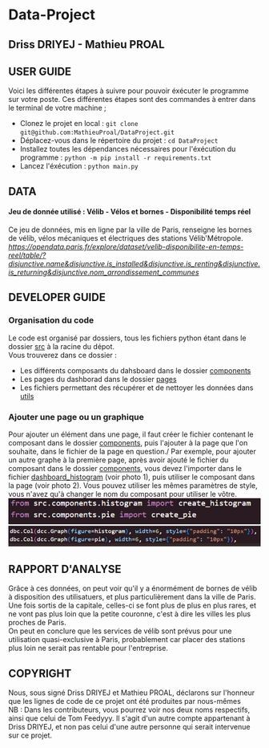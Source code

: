 # Data-Project
## Driss DRIYEJ - Mathieu PROAL

## USER GUIDE
Voici les différentes étapes à suivre pour pouvoir éxécuter le programme sur votre poste. Ces différentes étapes sont des commandes à entrer dans le terminal de votre machine ;
- Clonez le projet en local :
`git clone git@github.com:MathieuProal/DataProject.git`
- Déplacez-vous dans le répertoire du projet :
`cd DataProject`
- Installez toutes les dépendances nécessaires pour l'éxécution du programme :
`python -m pip install -r requirements.txt`
- Lancez l'éxécution :
`python main.py`

## DATA
#### Jeu de donnée utilisé : **Vélib - Vélos et bornes - Disponibilité temps réel**
Ce jeu de données, mis en ligne par la ville de Paris, renseigne les bornes de vélib, vélos mécaniques et électriques des stations Vélib'Métropole.\
*https://opendata.paris.fr/explore/dataset/velib-disponibilite-en-temps-reel/table/?disjunctive.name&disjunctive.is_installed&disjunctive.is_renting&disjunctive.is_returning&disjunctive.nom_arrondissement_communes*


## DEVELOPER GUIDE
### Organisation du code
Le code est organisé par dossiers, tous les fichiers python étant dans le dossier [src](src/) à la racine du dépot.\
Vous trouverez dans ce dossier :
- Les différents composants du dahsboard dans le dossier [components](src/components/)
- Les pages du dashborad dans le dossier [pages](src/pages/)
- Les fichiers permettant des récupérer et de nettoyer les données dans [utils](src/utils/)

### Ajouter une page ou un graphique
Pour ajouter un élément dans une page, il faut créer le fichier contenant le composant dans le dossier [components](src\components), puis l'ajouter à la page que l'on souhaite, dans le fichier de la page en question./
Par exemple, pour ajouter un autre graphe à la première page, après avoir ajouté le fichier du composant dans le dossier [components](src/components/), vous devez l'importer dans le fichier [dashboard_histogram](src\pages\dashboard_histogram.py) (voir photo 1), puis utiliser le composant dans la page (voir photo 2). Vous pouvez utiliser les mêmes paramètres de style, vous n'avez qu'à changer le nom du composant pour utiliser le vôtre.\
![Ajouter l'import](images/imports.PNG)\
![Ajouter le composant](images/utilisation.PNG)


## RAPPORT D'ANALYSE
Grâce à ces données, on peut voir qu'il y a énormément de bornes de vélib à disposition des utilisatuers, et plus particulièrement dans la ville de Paris.\
Une fois sortis de la capitale, celles-ci se font plus de plus en plus rares, et ne vont pas plus loin que la petite couronne, c'est à dire les villes les plus proches de Paris.\
On peut en conclure que les services de vélib sont prévus pour une utilisation quasi-exclusive à Paris, probablement car placer des stations plus loin ne serait pas rentable pour l'entreprise.

## COPYRIGHT
Nous, sous signé Driss DRIYEJ et Mathieu PROAL, déclarons sur l'honneur que les lignes de code de ce projet ont été produites par nous-mêmes\
NB : Dans les contributeurs, vous pourrez voir nos deux noms respectifs, ainsi que celui de Tom Feedyyy. Il s'agit d'un autre compte appartenant à Driss DRIYEJ, et non pas celui d'une autre personne qui serait intervenue sur ce projet.
